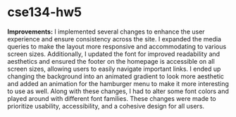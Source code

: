 # cse134-hw5
**Improvements:** I implemented several changes to enhance the user experience and ensure consistency across the site. I expanded the media queries to make the layout more responsive and accommodating to various screen sizes. Additionally, I updated the font for improved readability and aesthetics and ensured the footer on the homepage is accessible on all screen sizes, allowing users to easily navigate important links. I ended up changing the background into an animated gradient to look more aesthetic and added an animation for the hamburger menu to make it more interesting to use as well. Along with these changes, I had to alter some font colors and played around with different font families. These changes were made to prioritize usability, accessibility, and a cohesive design for all users. 

